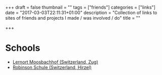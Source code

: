 +++
draft = false
thumbnail = ""
tags = ["friends"]
categories = ["links"]
date = "2017-03-03T22:11:31+01:00"
description = "Collection of links to sites of friends and projects I made / was involved / do"
title = ""

+++

# Schools
* [Lernort Moosbachhof (Switzerland, Zug)](http://www.lernort-moosbachhof.ch/)
* [Robinson Schule (Switzerland, Hirzel)](https://robinson-schule.ch/)

